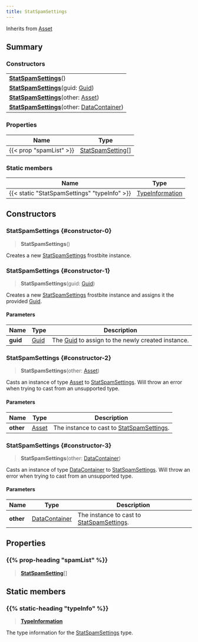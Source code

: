 ```yaml
---
title: StatSpamSettings
---
```


Inherits from [Asset](/vext/ref/fb/asset)

## Summary

### Constructors

|  |
| --- |
| **[StatSpamSettings](#constructor-0)**() |
| **[StatSpamSettings](#constructor-1)**(guid: [Guid](/vext/ref/shared/type/guid)) |
| **[StatSpamSettings](#constructor-2)**(other: [Asset](/vext/ref/fb/asset)) |
| **[StatSpamSettings](#constructor-3)**(other: [DataContainer](/vext/ref/shared/type/datacontainer)) |

### Properties

| Name | Type |
| ---- | ---- |
| {{< prop "spamList" >}} | [StatSpamSetting](/vext/ref/fb/statspamsetting)[] |

### Static members

| Name | Type |
| ---- | ---- |
| {{< static "StatSpamSettings" "typeInfo" >}} | [TypeInformation](/vext/ref/shared/type/typeinformation) |

## Constructors

### StatSpamSettings {#constructor-0}

> **StatSpamSettings**()

Creates a new [StatSpamSettings](/vext/ref/fb/statspamsettings) frostbite instance.

### StatSpamSettings {#constructor-1}

> **StatSpamSettings**(guid: [Guid](/vext/ref/shared/type/guid))

Creates a new [StatSpamSettings](/vext/ref/fb/statspamsettings) frostbite instance and assigns it the provided [Guid](/vext/ref/shared/type/guid).

#### Parameters

| Name | Type | Description |
| ---- | ---- | ----------- |
| **guid** | [Guid](/vext/ref/shared/type/guid) | The [Guid](/vext/ref/shared/type/guid) to assign to the newly created instance. |

### StatSpamSettings {#constructor-2}

> **StatSpamSettings**(other: [Asset](/vext/ref/fb/asset))

Casts an instance of type [Asset](/vext/ref/fb/asset) to [StatSpamSettings](/vext/ref/fb/statspamsettings). Will throw an error when trying to cast from an unsupported type.

#### Parameters

| Name | Type | Description |
| ---- | ---- | ----------- |
| **other** | [Asset](/vext/ref/fb/asset) | The instance to cast to [StatSpamSettings](/vext/ref/fb/statspamsettings). |

### StatSpamSettings {#constructor-3}

> **StatSpamSettings**(other: [DataContainer](/vext/ref/shared/type/datacontainer))

Casts an instance of type [DataContainer](/vext/ref/shared/type/datacontainer) to [StatSpamSettings](/vext/ref/fb/statspamsettings). Will throw an error when trying to cast from an unsupported type.

#### Parameters

| Name | Type | Description |
| ---- | ---- | ----------- |
| **other** | [DataContainer](/vext/ref/shared/type/datacontainer) | The instance to cast to [StatSpamSettings](/vext/ref/fb/statspamsettings). |

## Properties

### {{% prop-heading "spamList" %}}

> **[StatSpamSetting](/vext/ref/fb/statspamsetting)**[]

## Static members

### {{% static-heading "typeInfo" %}}

> **[TypeInformation](/vext/ref/shared/type/typeinformation)**

The type information for the [StatSpamSettings](/vext/ref/fb/statspamsettings) type.

